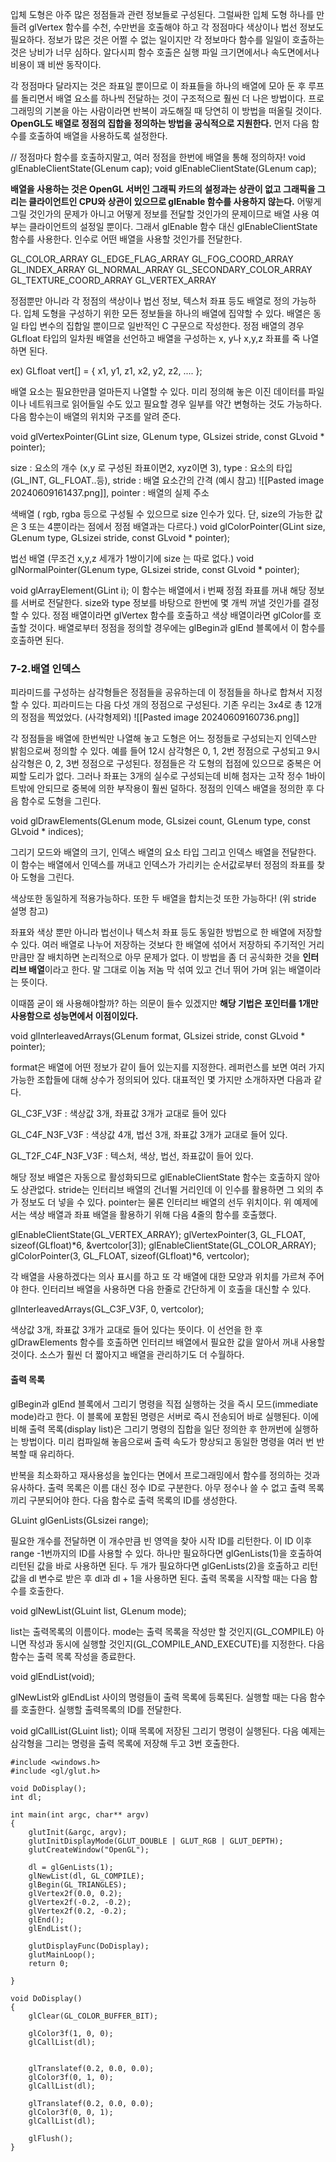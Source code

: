 입체 도형은 아주 많은 정점들과 관련 정보들로 구성된다. 그럴싸한 입체 도형 하나를 만들려 glVertex 함수를 수천, 수만번을 호출해야 하고 각 정점마다 색상이나 법선 정보도 필요하다. 정보가 많은 것은 어쩔 수 없는 일이지만 각 정보마다 함수를 일일이 호출하는 것은 낭비가 너무 심하다. 알다시피 함수 호출은 실행 파일 크기면에서나 속도면에서나 비용이 꽤 비싼 동작이다.

각 정점마다 달라지는 것은 좌표일 뿐이므로 이 좌표들을 하나의 배열에 모아 둔 후 루프를 돌리면서 배열 요소를 하나씩 전달하는 것이 구조적으로 훨씬 더 나은 방법이다. 프로그래밍의 기본을 아는 사람이라면 반복이 과도해질 때 당연히 이 방법을 떠올릴 것이다. **OpenGL도 배열로 정점의 집합을 정의하는 방법을 공식적으로 지원한다.** 먼저 다음 함수를 호출하여 배열을 사용하도록 설정한다.

// 정점마다 함수를 호출하지말고, 여러 정점을 한번에 배열을 통해 정의하자!
void glEnableClientState(GLenum cap);
void glEnableClientState(GLenum cap);

**배열을 사용하는 것은 OpenGL 서버인 그래픽 카드의 설정과는 상관이 없고 그래픽을 그리는 클라이언트인 CPU와 상관이 있으므로 glEnable 함수를 사용하지 않는다.** 어떻게 그릴 것인가의 문제가 아니고 어떻게 정보를 전달할 것인가의 문제이므로 배열 사용 여부는 클라이언트의 설정일 뿐이다. 그래서 glEnable 함수 대신 glEnableClientState 함수를 사용한다. 인수로 어떤 배열을 사용할 것인가를 전달한다.

GL_COLOR_ARRAY
GL_EDGE_FLAG_ARRAY
GL_FOG_COORD_ARRAY
GL_INDEX_ARRAY
GL_NORMAL_ARRAY
GL_SECONDARY_COLOR_ARRAY
GL_TEXTURE_COORD_ARRAY
GL_VERTEX_ARRAY

정점뿐만 아니라 각 정점의 색상이나 법선 정보, 텍스처 좌표 등도 배열로 정의 가능하다. 입체 도형을 구성하기 위한 모든 정보들을 하나의 배열에 집약할 수 있다. 배열은 동일 타입 변수의 집합일 뿐이므로 일반적인 C 구문으로 작성한다. 정점 배열의 경우 GLfloat 타입의 일차원 배열을 선언하고 배열을 구성하는 x, y나 x,y,z 좌표를 죽 나열하면 된다.

ex)  GLfloat vert[] = { x1, y1, z1, x2, y2, z2, .... };

배열 요소는 필요한만큼 얼마든지 나열할 수 있다. 미리 정의해 놓은 이진 데이터를 파일이나 네트워크로 읽어들일 수도 있고 필요할 경우 일부를 약간 변형하는 것도 가능하다. 다음 함수는이 배열의 위치와 구조를 알려 준다. 

void glVertexPointer(GLint size, GLenum type, GLsizei stride, const GLvoid * pointer);

size : 요소의 개수 (x,y 로 구성된 좌표이면2, xyz이면 3),
type : 요소의 타입 (GL_INT, GL_FLOAT..등),
stride : 배열 요소간의 간격 (예시 참고)
![[Pasted image 20240609161437.png]],
pointer : 배열의 실제 주소

색배열 
( rgb, rgba 등으로 구성될 수 있으므로 size 인수가 있다. 
단, size의 가능한 값은 3 또는 4뿐이라는 점에서 정점 배열과는 다르다.)
void glColorPointer(GLint size, GLenum type, GLsizei stride, const GLvoid * pointer);

법선 배열 
(무조건 x,y,z 세개가 1쌍이기에 size 는 따로 없다.)
void glNormalPointer(GLenum type, GLsizei stride, const GLvoid * pointer);

void glArrayElement(GLint i);
이 함수는 배열에서 i 번째 정점 좌표를 꺼내 해당 정보를 서버로 전달한다. size와 type 정보를 바탕으로 한번에 몇 개씩 꺼낼 것인가를 결정할 수 있다. 정점 배열이라면 glVertex 함수를 호출하고 색상 배열이라면 glColor를 호출할 것이다. 배열로부터 정점을 정의할 경우에는 glBegin과 glEnd 블록에서 이 함수를 호출하면 된다.


### 7-2.배열 인덱스

피라미드를 구성하는 삼각형들은 정점들을 공유하는데 이 정점들을 하나로 합쳐서 지정할 수 있다. 피라미드는 다음 다섯 개의 정점으로 구성된다.
기존 우리는 3x4로 총 12개의 정점을 찍었었다. (사각형제외)
![[Pasted image 20240609160736.png]]

각 정점들을 배열에 한번씩만 나열해 놓고 도형은 어느 정정들로 구성되는지 인덱스만 밝힘으로써 정의할 수 있다. 예를 들어 12시 삼각형은 0, 1, 2번 정점으로 구성되고 9시 삼각형은 0, 2, 3번 정점으로 구성된다. 정점들은 각 도형의 접점에 있으므로 중복은 어찌할 도리가 없다. 그러나 좌표는 3개의 실수로 구성되는데 비해 첨자는 고작 정수 1바이트밖에 안되므로 중복에 의한 부작용이 훨씬 덜하다. 정점의 인덱스 배열을 정의한 후 다음 함수로 도형을 그린다.

void glDrawElements(GLenum mode, GLsizei count, GLenum type, const GLvoid * indices);

그리기 모드와 배열의 크기, 인덱스 배열의 요소 타입 그리고 인덱스 배열을 전달한다. 이 함수는 배열에서 인덱스를 꺼내고 인덱스가 가리키는 순서값로부터 정점의 좌표를 찾아 도형을 그린다.

색상또한 동일하게 적용가능하다.
또한 두 배열을 합치는것 또한 가능하다! (위 stride 설명 참고)

좌표와 색상 뿐만 아니라 법선이나 텍스처 좌표 등도 동일한 방법으로 한 배열에 저장할 수 있다. 여러 배열로 나누어 저장하는 것보다 한 배열에 섞어서 저장하되 주기적인 거리만큼만 잘 배치하면 논리적으로 아무 문제가 없다. 이 방법을 좀 더 공식화한 것을 **인터리브 배열**이라고 한다. 말 그대로 이놈 저놈 막 섞여 있고 건너 뛰어 가며 읽는 배열이라는 뜻이다.

이때쯤 굳이 왜 사용해야할까? 하는 의문이 들수 있겠지만 **해당 기법은 포인터를 1개만 사용함으로 성능면에서 이점이있다.**

void glInterleavedArrays(GLenum format, GLsizei stride, const GLvoid * pointer);

format은 배열에 어떤 정보가 같이 들어 있는지를 지정한다. 레퍼런스를 보면 여러 가지 가능한 조합들에 대해 상수가 정의되어 있다. 대표적인 몇 가지만 소개하자면 다음과 같다.

GL_C3F_V3F : 색상값 3개, 좌표값 3개가 교대로 들어 있다

GL_C4F_N3F_V3F : 색상값 4개, 법선 3개, 좌표값 3개가 교대로 들어 있다.

GL_T2F_C4F_N3F_V3F : 텍스처, 색상, 법선, 좌표값이 들어 있다.


해당 정보 배열은 자동으로 활성화되므로 glEnableClientState 함수는 호출하지 않아도 상관없다. stride는 인터리브 배열의 건너뛸 거리인데 이 인수를 활용하면 그 외의 추가 정보도 더 넣을 수 있다. pointer는 물론 인터리브 배열의 선두 위치이다. 위 예제에서는 색상 배열과 좌표 배열을 활용하기 위해 다음 4줄의 함수를 호출했다.

glEnableClientState(GL_VERTEX_ARRAY);
glVertexPointer(3, GL_FLOAT, sizeof(GLfloat)*6, &vertcolor[3]);
glEnableClientState(GL_COLOR_ARRAY);
glColorPointer(3, GL_FLOAT, sizeof(GLfloat)*6, vertcolor);

각 배열을 사용하겠다는 의사 표시를 하고 또 각 배열에 대한 모양과 위치를 가르쳐 주어야 한다. 인터리브 배열을 사용하면 다음 한줄로 간단하게 이 호출을 대신할 수 있다.

glInterleavedArrays(GL_C3F_V3F, 0, vertcolor);

색상값 3개, 좌표값 3개가 교대로 들어 있다는 뜻이다. 이 선언을 한 후 glDrawElements 함수를 호출하면 인터리브 배열에서 필요한 값을 알아서 꺼내 사용할 것이다. 소스가 훨씬 더 짧아지고 배열을 관리하기도 더 수월하다.

#### 출력 목록

glBegin과 glEnd 블록에서 그리기 명령을 직접 실행하는 것을 즉시 모드(immediate mode)라고 한다. 이 블록에 포함된 명령은 서버로 즉시 전송되어 바로 실행된다. 이에 비해 출력 목록(display list)은 그리기 명령의 집합을 일단 정의한 후 한꺼번에 실행하는 방법이다. 미리 컴파일해 놓음으로써 출력 속도가 향상되고 동일한 명령을 여러 번 반복할 때 유리하다.

반복을 최소화하고 재사용성을 높인다는 면에서 프로그래밍에서 함수를 정의하는 것과 유사하다. 출력 목록은 이름 대신 정수 ID로 구분한다. 아무 정수나 쓸 수 없고 출력 목록끼리 구분되어야 한다. 다음 함수로 출력 목록의 ID를 생성한다.

GLuint glGenLists(GLsizei range);

필요한 개수를 전달하면 이 개수만큼 빈 영역을 찾아 시작 ID를 리턴한다. 이 ID 이후 range -1번까지의 ID를 사용할 수 있다. 하나만 필요하다면 glGenLists(1)을 호출하여 리턴된 값을 바로 사용하면 된다. 두 개가 필요하다면 glGenLists(2)을 호출하고 리턴값을 dl 변수로 받은 후 dl과 dl + 1을 사용하면 된다. 출력 목록을 시작할 때는 다음 함수를 호출한다.

void glNewList(GLuint list, GLenum mode);

list는 출력목록의 이름이다. mode는 출력 목록을 작성만 할 것인지(GL_COMPILE) 아니면 작성과 동시에 실행할 것인지(GL_COMPILE_AND_EXECUTE)를 지정한다. 다음 함수는 출력 목록 작성을 종료한다.

void glEndList(void);

glNewList와 glEndList 사이의 명령들이 출력 목록에 등록된다. 실행할 때는 다음 함수를 호출한다. 실행할 출력목록의 ID를 전달한다.

void glCallList(GLuint list);
이때 목록에 저장된 그리기 명령이 실행된다. 다음 예제는 삼각형을 그리는 명령을 출력 목록에 저장해 두고 3번 호출한다.

```
#include <windows.h>
#include <gl/glut.h>

void DoDisplay();
int dl;

int main(int argc, char** argv)
{
    glutInit(&argc, argv);
    glutInitDisplayMode(GLUT_DOUBLE | GLUT_RGB | GLUT_DEPTH);
    glutCreateWindow("OpenGL");

    dl = glGenLists(1);
    glNewList(dl, GL_COMPILE);
    glBegin(GL_TRIANGLES);
    glVertex2f(0.0, 0.2);
    glVertex2f(-0.2, -0.2);
    glVertex2f(0.2, -0.2);
    glEnd();
    glEndList();

    glutDisplayFunc(DoDisplay);
    glutMainLoop();
    return 0;

}

void DoDisplay()
{
    glClear(GL_COLOR_BUFFER_BIT);

    glColor3f(1, 0, 0);
    glCallList(dl);


    glTranslatef(0.2, 0.0, 0.0);
    glColor3f(0, 1, 0);
    glCallList(dl);

    glTranslatef(0.2, 0.0, 0.0);
    glColor3f(0, 0, 1);
    glCallList(dl);

    glFlush();
}
```